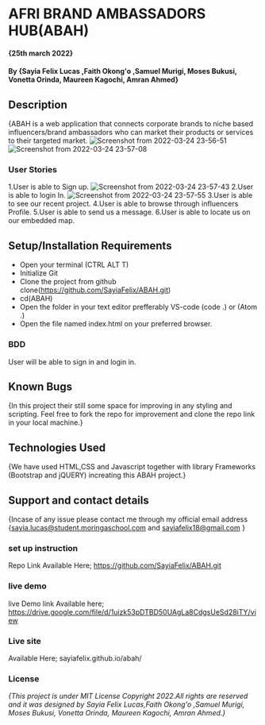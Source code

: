 # AFRI BRAND AMBASSADORS HUB(ABAH)
#### {25th march 2022}
#### By **{Sayia Felix Lucas ,Faith Okong'o ,Samuel Murigi, Moses Bukusi, Vonetta Orinda, Maureen Kagochi, Amran Ahmed}**
## Description
{ABAH is a web application that connects corporate brands to niche based influencers/brand ambassadors who can market their products or services to their targeted market.
![Screenshot from 2022-03-24 23-56-51](https://user-images.githubusercontent.com/98148605/160009188-ff21ad60-a68f-48c9-8d4d-e91b0ca10d85.png)
![Screenshot from 2022-03-24 23-57-08](https://user-images.githubusercontent.com/98148605/160009232-51b67af9-92b2-4515-a725-8ab438e7cb50.png)

### User Stories
1.User is able to Sign up.
![Screenshot from 2022-03-24 23-57-43](https://user-images.githubusercontent.com/98148605/160009267-1ac661e8-18e2-4752-a779-b50566af0c71.png)
2.User is able to login In.
![Screenshot from 2022-03-24 23-57-55](https://user-images.githubusercontent.com/98148605/160009323-c5da181c-5ad7-41f7-8a59-5015b624ddf7.png)
3.User is able to see our recent project.
4.User is able to browse through influencers Profile.
5.User is able to send us a message.
6.User is able to locate us on our embedded map.


## Setup/Installation Requirements

* Open your terminal (CTRL ALT T)
* Initialize Git
* Clone the project from github clone(https://github.com/SayiaFelix/ABAH.git)
* cd(ABAH)
* Open the folder in your text editor prefferably VS-code (code .) or (Atom .)
* Open the file named index.html on your preferred browser.

### BDD 
User will be able to sign in and login in.
## Known Bugs
{In this project their still some space for improving in any styling and scripting. Feel free to fork the repo for improvement and clone the repo link in your local machine.}

## Technologies Used
{We have used HTML,CSS and Javascript  together with library Frameworks (Bootstrap and jQUERY) increating this ABAH project.}

## Support and contact details
{Incase of any issue please contact me through my official email address {sayia.lucas@student.moringaschool.com  and sayiafelix18@gmail.com }

### set up instruction 
Repo Link Available Here;
https://github.com/SayiaFelix/ABAH.git

### live demo
live Demo link Available here;
https://drive.google.com/file/d/1uizk53pDTBD50UAgLa8CdgsUeSd28iTY/view


### Live site
Available Here;
sayiafelix.github.io/abah/


### License
*{This project is under MIT License Copyright 2022.All rights are reserved and it was designed by Sayia Felix Lucas,Faith Okong'o ,Samuel Murigi, Moses Bukusi, Vonetta Orinda, Maureen Kagochi, Amran Ahmed.}*
